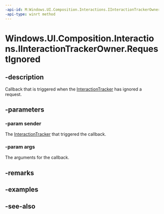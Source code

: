 ```yaml
---
-api-id: M:Windows.UI.Composition.Interactions.IInteractionTrackerOwner.RequestIgnored(Windows.UI.Composition.Interactions.InteractionTracker,Windows.UI.Composition.Interactions.InteractionTrackerRequestIgnoredArgs)
-api-type: winrt method
---
```


<!-- Method syntax
public void RequestIgnored(Windows.UI.Composition.Interactions.InteractionTracker sender, Windows.UI.Composition.Interactions.InteractionTrackerRequestIgnoredArgs args)
-->

# Windows.UI.Composition.Interactions.IInteractionTrackerOwner.RequestIgnored

## -description
Callback that is triggered when the [InteractionTracker](interactiontracker.md) has ignored a request.



## -parameters
### -param sender
The [InteractionTracker](interactiontracker.md) that triggered the callback.

### -param args
The arguments for the callback.

## -remarks

## -examples

## -see-also
